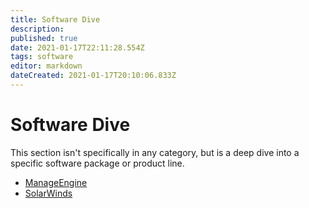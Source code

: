 ```yaml
---
title: Software Dive
description: 
published: true
date: 2021-01-17T22:11:28.554Z
tags: software
editor: markdown
dateCreated: 2021-01-17T20:10:06.833Z
---
```


# Software Dive

This section isn't specifically in any category, but is a deep dive into a specific software package or product line. 

- [ManageEngine](misc/software/manageengine)
- [SolarWinds](misc/software/solarwinds)

